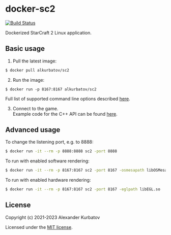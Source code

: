 # docker-sc2

[![Build Status](https://github.com/cpp-sc2/docker-sc2/actions/workflows/ci.yml/badge.svg?branch=main)](https://github.com/cpp-sc2/docker-sc2/actions/workflows/ci.yml)

Dockerized StarCraft 2 Linux application.

## Basic usage
1. Pull the latest image:
```bash
$ docker pull alkurbatov/sc2
```

2. Run the image:
```
$ docker run -p 8167:8167 alkurbatov/sc2
```
Full list of supported command line options described [here](https://github.com/Blizzard/s2client-proto/blob/master/docs/linux.md).

3. Connect to the game.  
Example code for the C++ API can be found [here](https://github.com/cpp-sc2/scrubber).

## Advanced usage
To change the listening port, e.g. to 8888:
```bash
$ docker run -it --rm -p 8888:8888 sc2 -port 8888
```

To run with enabled software rendering:
```bash
$ docker run -it --rm -p 8167:8167 sc2 -port 8167 -osmesapath libOSMesa.so
```

To run with enabled hardware rendering:
```bash
$ docker run -it --rm -p 8167:8167 sc2 -port 8167 -eglpath libEGL.so
```

## License
Copyright (c) 2021-2023 Alexander Kurbatov

Licensed under the [MIT license](LICENSE).
